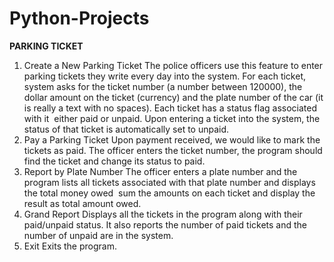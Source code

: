 # Python-Projects

**PARKING TICKET**
1) Create a New Parking Ticket 
The police officers use this feature to enter parking tickets they write every day into the system. For each ticket, system asks for the ticket number (a number between 1­20000), the dollar amount on the ticket (currency) and the plate number of the car (it is really a text with no spaces). Each ticket has a status flag associated with it ­­ either paid or unpaid. Upon entering a ticket into the system, the status of that ticket is automatically set to unpaid.
2) Pay a Parking Ticket 
Upon payment received, we would like to mark the tickets as paid. The officer enters the ticket number, the program should find the ticket and change its status to paid.
3) Report by Plate Number 
The officer enters a plate number and the program lists all tickets associated with that plate number and displays the total money owed ­­ sum the amounts on each ticket and display the result as total amount owed.
4) Grand Report 
Displays all the tickets in the program along with their paid/unpaid status. It also reports the number of paid tickets and the number of unpaid are in the system.
5) Exit 
Exits the program.


